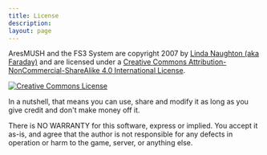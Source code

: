 ```yaml
---
title: License
description:
layout: page
---
```



<span xmlns:dct="http://purl.org/dc/terms/" href="http://purl.org/dc/dcmitype/Text" property="dct:title" rel="dct:type">AresMUSH and the FS3 System</span>  are copyright 2007 by <a xmlns:cc="http://creativecommons.org/ns#" href="http://www.aresmush.com" property="cc:attributionName" rel="cc:attributionURL">Linda Naughton (aka Faraday)</a> and are licensed under a <a rel="license" href="http://creativecommons.org/licenses/by-nc-sa/4.0/">Creative Commons Attribution-NonCommercial-ShareAlike 4.0 International License</a>.

<a rel="license" href="http://creativecommons.org/licenses/by-nc-sa/4.0/"><img alt="Creative Commons License" style="border-width:0" src="https://i.creativecommons.org/l/by-nc-sa/4.0/88x31.png" /></a>

In a nutshell, that means you can use, share and modify it as long as you give credit and don't make money off it.

There is NO WARRANTY for this software, express or implied.  You accept it as-is, and agree that the author is not responsible for any defects in operation or harm to the game, server, or anything else.

